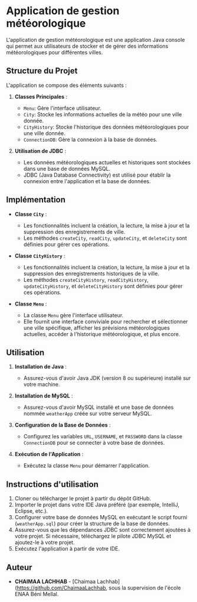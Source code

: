 # Application de gestion météorologique

L'application de gestion météorologique est une application Java console qui permet aux utilisateurs de stocker et de gérer des informations météorologiques pour différentes villes.

## Structure du Projet

L'application se compose des éléments suivants :

1. **Classes Principales** :
   - `Menu`: Gère l'interface utilisateur.
   - `City`: Stocke les informations actuelles de la météo pour une ville donnée.
   - `CityHistory`: Stocke l'historique des données météorologiques pour une ville donnée.
   - `ConnectionDB`: Gère la connexion à la base de données.


2. **Utilisation de JDBC** : 
   - Les données météorologiques actuelles et historiques sont stockées dans une base de données MySQL.
   - JDBC (Java Database Connectivity) est utilisé pour établir la connexion entre l'application et la base de données.

## Implémentation

- **Classe `City`** :
   - Les fonctionnalités incluent la création, la lecture, la mise à jour et la suppression des enregistrements de ville.
   - Les méthodes `createCity`, `readCity`, `updateCity`, et `deleteCity` sont définies pour gérer ces opérations.

- **Classe `CityHistory`** :
   - Les fonctionnalités incluent la création, la lecture, la mise à jour et la suppression des enregistrements historiques de la ville.
   - Les méthodes `createCityHistory`, `readCityHistory`, `updateCityHistory`, et `deleteCityHistory` sont définies pour gérer ces opérations.

- **Classe `Menu`** :
   - La classe `Menu` gère l'interface utilisateur.
   - Elle fournit une interface conviviale pour rechercher et sélectionner une ville spécifique, afficher les prévisions météorologiques actuelles, accéder à l'historique météorologique, et plus encore.

## Utilisation

1. **Installation de Java** :
   - Assurez-vous d'avoir Java JDK (version 8 ou supérieure) installé sur votre machine.

2. **Installation de MySQL** :
   - Assurez-vous d'avoir MySQL installé et une base de données nommée `weatherApp` créée sur votre serveur MySQL.

3. **Configuration de la Base de Données** :
   - Configurez les variables `URL`, `USERNAME`, et `PASSWORD` dans la classe `ConnectionDB` pour se connecter à votre base de données.

4. **Exécution de l'Application** :
   - Exécutez la classe `Menu` pour démarrer l'application.

## Instructions d'utilisation

1. Cloner ou télécharger le projet à partir du dépôt GitHub.
2. Importer le projet dans votre IDE Java préféré (par exemple, IntelliJ, Eclipse, etc.).
3. Configurer votre base de données MySQL en exécutant le script fourni (`weatherApp.sql`) pour créer la structure de la base de données.
4. Assurez-vous que les dépendances JDBC sont correctement ajoutées à votre projet. Si nécessaire, téléchargez le pilote JDBC MySQL et ajoutez-le à votre projet.
5. Exécutez l'application à partir de votre IDE.

## Auteur

- **CHAIMAA LACHHAB** - [Chaimaa Lachhab](https://github.com/ChaimaaLachhab, sous la supervision de l'école ENAA Béni Mellal.
